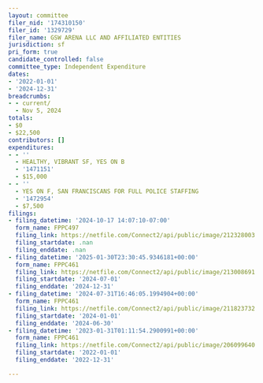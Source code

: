 ```yaml
---
layout: committee
filer_nid: '174310150'
filer_id: '1329729'
filer_name: GSW ARENA LLC AND AFFILIATED ENTITIES
jurisdiction: sf
pri_form: true
candidate_controlled: false
committee_type: Independent Expenditure
dates:
- '2022-01-01'
- '2024-12-31'
breadcrumbs:
- - current/
  - Nov 5, 2024
totals:
- $0
- $22,500
contributors: []
expenditures:
- - ''
  - HEALTHY, VIBRANT SF, YES ON B
  - '1471151'
  - $15,000
- - ''
  - YES ON F, SAN FRANCISCANS FOR FULL POLICE STAFFING
  - '1472954'
  - $7,500
filings:
- filing_datetime: '2024-10-17 14:07:10-07:00'
  form_name: FPPC497
  filing_link: https://netfile.com/Connect2/api/public/image/212328003
  filing_startdate: .nan
  filing_enddate: .nan
- filing_datetime: '2025-01-30T23:30:45.9346181+00:00'
  form_name: FPPC461
  filing_link: https://netfile.com/Connect2/api/public/image/213008691
  filing_startdate: '2024-07-01'
  filing_enddate: '2024-12-31'
- filing_datetime: '2024-07-31T16:46:05.1994904+00:00'
  form_name: FPPC461
  filing_link: https://netfile.com/Connect2/api/public/image/211823732
  filing_startdate: '2024-01-01'
  filing_enddate: '2024-06-30'
- filing_datetime: '2023-01-31T01:11:54.2900991+00:00'
  form_name: FPPC461
  filing_link: https://netfile.com/Connect2/api/public/image/206099640
  filing_startdate: '2022-01-01'
  filing_enddate: '2022-12-31'

---
```

